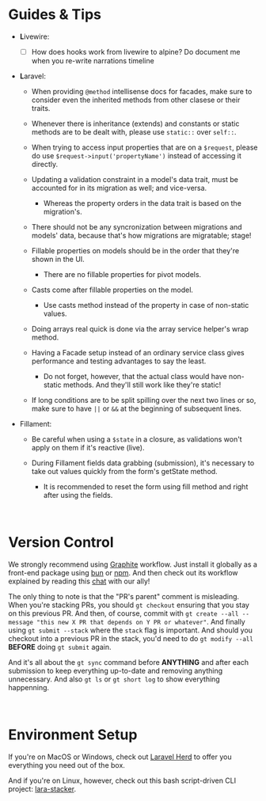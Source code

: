 # Guides & Tips

- **L**ivewire:

  - [ ] How does hooks work from livewire to alpine? Do document me when you re-write narrations timeline

- **L**aravel:

  - When providing `@method` intellisense docs for facades, make sure to consider even the inherited methods from other clasese or their traits.

  - Whenever there is inheritance (extends) and constants or static methods are to be dealt with, please use `static::` over `self::`.

  - When trying to access input properties that are on a `$request`, please do use `$request->input('propertyName')` instead of accessing it directly.

  - Updating a validation constraint in a model's data trait, must be accounted for in its migration as well; and vice-versa.
    - Whereas the property orders in the data trait is based on the migration's.

  - There should not be any syncronization between migrations and models' data, because that's how migrations are migratable; stage!

  - Fillable properties on models should be in the order that they're shown in the UI.
    - There are no fillable properties for pivot models.

  - Casts come after fillable properties on the model.
    - Use casts method instead of the property in case of non-static values.

  - Doing arrays real quick is done via the array service helper's wrap method.

  - Having a Facade setup instead of an ordinary service class gives performance and testing advantages to say the least.
    - Do not forget, however, that the actual class would have non-static methods. And they'll still work like they're static!

  - If long conditions are to be split spilling over the next two lines or so, make sure to have `||` or `&&` at the beginning of subsequent lines.

- Fillament:

  - Be careful when using a `$state` in a closure, as validations won't apply on them if it's reactive (live).

  - During Fillament fields data grabbing (submission), it's necessary to take out values quickly from the form's getState method.
    - It is recommended to reset the form using fill method and right after using the fields.


<br>

# Version Control

We strongly recommend using [Graphite](https://graphite.dev) workflow. Just install it globally as a front-end package using [bun](https://bun.sh) or [npm](https://npm.org). And then check out its workflow explained by reading this [chat](https://chat.openai.com/share/e/be5df3ea-13d4-4c22-9402-a8608736108c) with our ally!

The only thing to note is that the "PR's parent" comment is misleading. When you're stacking PRs, you should `gt checkout` ensuring that you stay on this previous PR. And then, of course, commit with `gt create --all --message "this new X PR that depends on Y PR or whatever"`. And finally using `gt submit --stack` where the `stack` flag is important. And should you checkout into a previous PR in the stack, you'd need to do `gt modify --all` **BEFORE** doing `gt submit` again.

And it's all about the `gt sync` command before **ANYTHING** and after each submission to keep everything up-to-date and removing anything unnecessary. And also `gt ls` or `gt short log` to show everything happenning.


<br>

# Environment Setup

If you're on MacOS or Windows, check out [Laravel Herd](https://herd.laravel.com/) to offer you everything you need out of the box.

And if you're on Linux, however, check out this bash script-driven CLI project: [lara-stacker](https://github.com/GoodM4ven/lara-stacker).
